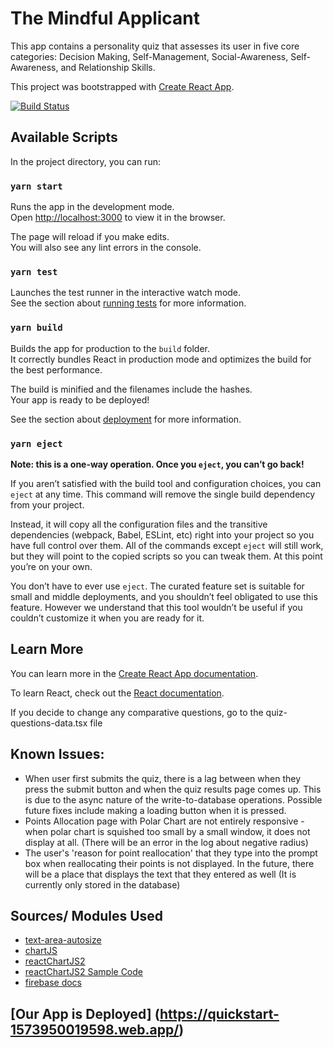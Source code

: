 # The Mindful Applicant 
This app contains a personality quiz that assesses its user in five core categories: Decision Making, Self-Management, Social-Awareness, Self-Awareness, and Relationship Skills. 

This project was bootstrapped with [Create React App](https://github.com/facebook/create-react-app).        

[![Build Status](https://travis-ci.com/skarim9/The-Mindful-Applicant.svg?token=EQsqRwKgMytt4RipPrDc&branch=main)](https://travis-ci.com/skarim9/The-Mindful-Applicant)

## Available Scripts

In the project directory, you can run:

### `yarn start`

Runs the app in the development mode.<br />
Open [http://localhost:3000](http://localhost:3000) to view it in the browser.

The page will reload if you make edits.<br />
You will also see any lint errors in the console.

### `yarn test`

Launches the test runner in the interactive watch mode.<br />
See the section about [running tests](https://facebook.github.io/create-react-app/docs/running-tests) for more information.

### `yarn build`

Builds the app for production to the `build` folder.<br />
It correctly bundles React in production mode and optimizes the build for the best performance.

The build is minified and the filenames include the hashes.<br />
Your app is ready to be deployed!

See the section about [deployment](https://facebook.github.io/create-react-app/docs/deployment) for more information.

### `yarn eject`

**Note: this is a one-way operation. Once you `eject`, you can’t go back!**

If you aren’t satisfied with the build tool and configuration choices, you can `eject` at any time. This command will remove the single build dependency from your project.

Instead, it will copy all the configuration files and the transitive dependencies (webpack, Babel, ESLint, etc) right into your project so you have full control over them. All of the commands except `eject` will still work, but they will point to the copied scripts so you can tweak them. At this point you’re on your own.

You don’t have to ever use `eject`. The curated feature set is suitable for small and middle deployments, and you shouldn’t feel obligated to use this feature. However we understand that this tool wouldn’t be useful if you couldn’t customize it when you are ready for it.

## Learn More

You can learn more in the [Create React App documentation](https://facebook.github.io/create-react-app/docs/getting-started).

To learn React, check out the [React documentation](https://reactjs.org/).



If you decide to change any comparative questions, go to the quiz-questions-data.tsx file



## Known Issues:
* When user first submits the quiz, there is a lag between when they press the submit button and when the quiz results page comes up. This is due to the async nature of the write-to-database operations. Possible future fixes include making a loading button when it is pressed.
* Points Allocation page with Polar Chart are not entirely responsive - when polar chart is squished too small by a small window, it does not display at all. (There will be an error in the log about negative radius)
* The user's 'reason for point reallocation' that they type into the prompt box when reallocating their points is not displayed. In the future, there will be a place that displays the text that they entered as well (It is currently only stored in the database)

## Sources/ Modules Used
* [text-area-autosize](https://www.npmjs.com/package/react-textarea-autosize)
* [chartJS](https://www.chartjs.org/)
* [reactChartJS2](https://www.npmjs.com/package/react-chartjs-2)
* [reactChartJS2 Sample Code](https://github.com/jerairrest/react-chartjs-2/blob/master/example/src/components/polar.js)
* [firebase docs](https://firebase.google.com/docs)

## [Our App is Deployed] (https://quickstart-1573950019598.web.app/)
